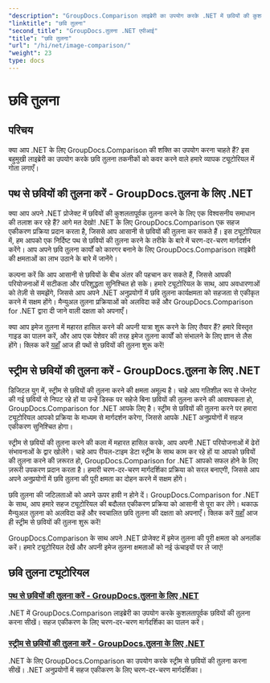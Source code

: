 ```yaml
---
"description": "GroupDocs.Comparison लाइब्रेरी का उपयोग करके .NET में छवियों की कुशलतापूर्वक तुलना करें। पथ या स्ट्रीम से सहज एकीकरण के लिए चरण-दर-चरण ट्यूटोरियल।"
"linktitle": "छवि तुलना"
"second_title": "GroupDocs.तुलना .NET एपीआई"
"title": "छवि तुलना"
"url": "/hi/net/image-comparison/"
"weight": 23
type: docs
---
```

# छवि तुलना


## परिचय

क्या आप .NET के लिए GroupDocs.Comparison की शक्ति का उपयोग करना चाहते हैं? इस बहुमुखी लाइब्रेरी का उपयोग करके छवि तुलना तकनीकों को कवर करने वाले हमारे व्यापक ट्यूटोरियल में गोता लगाएँ।

## पथ से छवियों की तुलना करें - GroupDocs.तुलना के लिए .NET

क्या आप अपने .NET प्रोजेक्ट में छवियों की कुशलतापूर्वक तुलना करने के लिए एक विश्वसनीय समाधान की तलाश कर रहे हैं? आगे मत देखो! .NET के लिए GroupDocs.Comparison एक सहज एकीकरण प्रक्रिया प्रदान करता है, जिससे आप आसानी से छवियों की तुलना कर सकते हैं। इस ट्यूटोरियल में, हम आपको एक निर्दिष्ट पथ से छवियों की तुलना करने के तरीके के बारे में चरण-दर-चरण मार्गदर्शन करेंगे। आप अपने छवि तुलना कार्यों को कारगर बनाने के लिए GroupDocs.Comparison लाइब्रेरी की क्षमताओं का लाभ उठाने के बारे में जानेंगे।

कल्पना करें कि आप आसानी से छवियों के बीच अंतर की पहचान कर सकते हैं, जिससे आपकी परियोजनाओं में सटीकता और परिशुद्धता सुनिश्चित हो सके। हमारे ट्यूटोरियल के साथ, आप अवधारणाओं को तेज़ी से समझेंगे, जिससे आप अपने .NET अनुप्रयोगों में छवि तुलना कार्यक्षमता को सहजता से एकीकृत करने में सक्षम होंगे। मैन्युअल तुलना प्रक्रियाओं को अलविदा कहें और GroupDocs.Comparison for .NET द्वारा दी जाने वाली दक्षता को अपनाएँ।

क्या आप इमेज तुलना में महारत हासिल करने की अपनी यात्रा शुरू करने के लिए तैयार हैं? हमारे विस्तृत गाइड का पालन करें, और आप एक पेशेवर की तरह इमेज तुलना कार्यों को संभालने के लिए ज्ञान से लैस होंगे। क्लिक करें [यहाँ](./compare-images-from-path/) आज ही पथों से छवियों की तुलना शुरू करें!

## स्ट्रीम से छवियों की तुलना करें - GroupDocs.तुलना के लिए .NET

डिजिटल युग में, स्ट्रीम से छवियों की तुलना करने की क्षमता अमूल्य है। चाहे आप गतिशील रूप से जेनरेट की गई छवियों से निपट रहे हों या उन्हें डिस्क पर सहेजे बिना छवियों की तुलना करने की आवश्यकता हो, GroupDocs.Comparison for .NET आपके लिए है। स्ट्रीम से छवियों की तुलना करने पर हमारा ट्यूटोरियल आपको प्रक्रिया के माध्यम से मार्गदर्शन करेगा, जिससे आपके .NET अनुप्रयोगों में सहज एकीकरण सुनिश्चित होगा।

स्ट्रीम से छवियों की तुलना करने की कला में महारत हासिल करके, आप अपनी .NET परियोजनाओं में ढेरों संभावनाओं के द्वार खोलेंगे। चाहे आप रीयल-टाइम डेटा स्ट्रीम के साथ काम कर रहे हों या आपको छवियों की तुलना करने की ज़रूरत हो, GroupDocs.Comparison for .NET आपको सफल होने के लिए ज़रूरी उपकरण प्रदान करता है। हमारी चरण-दर-चरण मार्गदर्शिका प्रक्रिया को सरल बनाएगी, जिससे आप अपने अनुप्रयोगों में छवि तुलना की पूरी क्षमता का दोहन करने में सक्षम होंगे।

छवि तुलना की जटिलताओं को अपने ऊपर हावी न होने दें। GroupDocs.Comparison for .NET के साथ, आप हमारे सहज ट्यूटोरियल की बदौलत एकीकरण प्रक्रिया को आसानी से पूरा कर लेंगे। थकाऊ मैन्युअल तुलना को अलविदा कहें और स्वचालित छवि तुलना की दक्षता को अपनाएँ। क्लिक करें [यहाँ](./compare-images-from-stream/) आज ही स्ट्रीम से छवियों की तुलना शुरू करें!

GroupDocs.Comparison के साथ अपने .NET प्रोजेक्ट में इमेज तुलना की पूरी क्षमता को अनलॉक करें। हमारे ट्यूटोरियल देखें और अपनी इमेज तुलना क्षमताओं को नई ऊंचाइयों पर ले जाएं!
## छवि तुलना ट्यूटोरियल
### [पथ से छवियों की तुलना करें - GroupDocs.तुलना के लिए .NET](./compare-images-from-path/)
.NET में GroupDocs.Comparison लाइब्रेरी का उपयोग करके कुशलतापूर्वक छवियों की तुलना करना सीखें। सहज एकीकरण के लिए चरण-दर-चरण मार्गदर्शिका का पालन करें।
### [स्ट्रीम से छवियों की तुलना करें - GroupDocs.तुलना के लिए .NET](./compare-images-from-stream/)
.NET के लिए GroupDocs.Comparison का उपयोग करके स्ट्रीम से छवियों की तुलना करना सीखें। .NET अनुप्रयोगों में सहज एकीकरण के लिए चरण-दर-चरण मार्गदर्शिका।